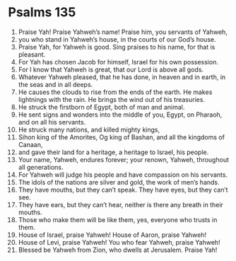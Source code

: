 ﻿
# Psalms 135
1. Praise Yah! Praise Yahweh’s name! Praise him, you servants of Yahweh, 
2. you who stand in Yahweh’s house, in the courts of our God’s house. 
3. Praise Yah, for Yahweh is good. Sing praises to his name, for that is pleasant. 
4. For Yah has chosen Jacob for himself, Israel for his own possession. 
5. For I know that Yahweh is great, that our Lord is above all gods. 
6. Whatever Yahweh pleased, that he has done, in heaven and in earth, in the seas and in all deeps. 
7. He causes the clouds to rise from the ends of the earth. He makes lightnings with the rain. He brings the wind out of his treasuries. 
8. He struck the firstborn of Egypt, both of man and animal. 
9. He sent signs and wonders into the middle of you, Egypt, on Pharaoh, and on all his servants. 
10. He struck many nations, and killed mighty kings, 
11. Sihon king of the Amorites, Og king of Bashan, and all the kingdoms of Canaan, 
12. and gave their land for a heritage, a heritage to Israel, his people. 
13. Your name, Yahweh, endures forever; your renown, Yahweh, throughout all generations. 
14. For Yahweh will judge his people and have compassion on his servants. 
15. The idols of the nations are silver and gold, the work of men’s hands. 
16. They have mouths, but they can’t speak. They have eyes, but they can’t see. 
17. They have ears, but they can’t hear, neither is there any breath in their mouths. 
18. Those who make them will be like them, yes, everyone who trusts in them. 
19. House of Israel, praise Yahweh! House of Aaron, praise Yahweh! 
20. House of Levi, praise Yahweh! You who fear Yahweh, praise Yahweh! 
21. Blessed be Yahweh from Zion, who dwells at Jerusalem. Praise Yah! 
